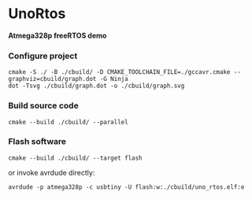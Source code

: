 # UnoRtos

**Atmega328p freeRTOS demo**

### Configure project
```
cmake -S ./ -B ./cbuild/ -D CMAKE_TOOLCHAIN_FILE=./gccavr.cmake --graphviz=cbuild/graph.dot -G Ninja
dot -Tsvg ./cbuild/graph.dot -o ./cbuild/graph.svg
```

### Build source code
```
cmake --build ./cbuild/ --parallel
```

### Flash software
```
cmake --build ./cbuild/ --target flash
```
or invoke avrdude directly:
```
avrdude -p atmega328p -c usbtiny -U flash:w:./cbuild/uno_rtos.elf:e
```

